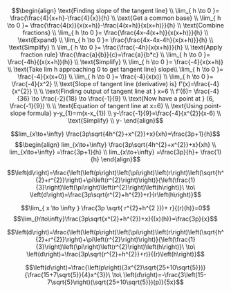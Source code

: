 $$\begin{align}
\text{Finding slope of the tangent line} \\
\lim_{ h \to 0 }= \frac{\frac{4}{x+h}-\frac{4}{x}}{h} \\
\text{Get a common base} \\
\lim_{ h \to 0 }= \frac{\frac{4(x)}{x(x+h)}-\frac{4(x+h)}{x(x+h)}}{h} \\
\text{Combine fractions} \\
\lim_{ h \to 0 }= \frac{\frac{4x-4(x+h)}{x(x+h)}}{h}  \\
\text{Expand} \\
\lim_{ h \to 0 }= \frac{\frac{4x-4x-4h}{x(x+h)}}{h} \\
\text{Simplify} \\
\lim_{ h \to 0 }= \frac{\frac{-4h}{x(x+h)}}{h}  \\
\text{Apply fraction rule} \frac{\frac{a}{b}}{c}=\frac{a}{b*c} \\
\lim_{ h \to 0 }= \frac{-4h}{(x(x+h))(h)} \\
\text{Simplify} \\
\lim_{ h \to 0 }= \frac{-4}{x(x+h)}  \\
\text{Take lim h approaching 0 to get tangent line} slope\\
\lim_{ h \to 0 }= \frac{-4}{x(x+0)} \\
\lim_{ h \to 0 }= \frac{-4}{x(x)} \\
\lim_{ h \to 0 }= \frac{-4}{x^2} \\
\text{Slope of tangent line (derivative) is} f'(x)=\frac{-4}{x^{2}}  \\
 \\
\text{Finding output of tangent line at } x=6 \\
f'(6)= \frac{-4}{36} \to \frac{-2}{18} \to \frac{-1}{9}  \\
\text{Now have a point at } (6, \frac{-1}{9}) \\
 \\
\text{Equation of tangent line at x=6} \\
\text{Using point-slope formula} y-y_{1}=m(x-x_{1}) \\
y-\frac{-1}{9}=\frac{-4}{x^{2}}(x-6) \\
\text{Simplify} \\
y- 
\end{align}$$




$$lim_{x\to+\infty} \frac{3p\sqrt{4h^{2}+x^{2}}+x}{xh}=\frac{3p+1}{h}$$
$$ $$$$\begin{align}
lim_{x\to+\infty} \frac{3p\sqrt{4h^{2}+x^{2}}+x}{xh} \\
lim_{x\to+\infty} =\frac{3p+1}{h} \\
lim_{x\to+\infty} =\frac{3p}{h}+ \frac{1}{h}
\end{align}$$

$$\left(d\right)=\frac{\left(\left(p\right)\left(\pi\right)\left(r\right)\left(\sqrt{h^{2}+r^{2}}\right)+\pi\left(r^{2}\right)\right)}{\left(\frac{1}{3}\right)\left(\pi\right)\left(r^{2}\right)\left(h\right)}\ \to\ \left(d\right)=\frac{3p\sqrt{r^{2}+h^{2}}+r}{r\left(h\right)}$$


$$\lim_{ x \to \infty } \frac{3p \sqrt{ r^{2}+h^{2 }})+ r}{(r)(h)}=0$$$$\lim_{h\to\infty}\frac{3p\sqrt{x^{2}+h^{2}}+x}{(x)(h)}=\frac{3p}{x}$$

$$\left(d\right)=\frac{\left(\left(p\right)\left(\pi\right)\left(r\right)\left(\sqrt{h^{2}+r^{2}}\right)+\pi\left(r^{2}\right)\right)}{\left(\frac{1}{3}\right)\left(\pi\right)\left(r^{2}\right)\left(h\right)}\ \to\ \left(d\right)=\frac{3p\sqrt{r^{2}+h^{2}}+r)}{(r)\left(h\right)}$$

$$\left(d\right)=\frac{\left(p\right)(3x^{2}\sqrt{25+10\sqrt{5}})}{\frac{15+7\sqrt{5}}{4}x^{3}}\ \to\ \left(d\right)=-\frac{3\left(15-7\sqrt{5}\right)(\sqrt{25+10\sqrt{5}})(p)}{5x}$$
